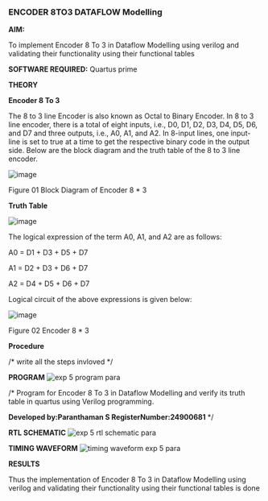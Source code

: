 ### ENCODER 8TO3 DATAFLOW Modelling

**AIM:**

To implement  Encoder 8 To 3 in Dataflow Modelling using verilog and validating their functionality using their functional tables

**SOFTWARE REQUIRED:** Quartus prime

**THEORY**

**Encoder 8 To 3**

The 8 to 3 line Encoder is also known as Octal to Binary Encoder. In 8 to 3 line encoder, there is a total of eight inputs, i.e., D0, D1, D2, D3, D4, D5, D6, and D7 and three outputs, i.e., A0, A1, and A2. In 8-input lines, one input-line is set to true at a time to get the respective binary code in the output side. Below are the block diagram and the truth table of the 8 to 3 line encoder.

![image](https://github.com/naavaneetha/ENCODER8TO3DATAFLOW/assets/154305477/0bc242c1-eb9e-4c47-afe5-30428470efc3)

Figure 01  Block Diagram of Encoder 8 * 3

**Truth Table**

![image](https://github.com/naavaneetha/ENCODER8TO3DATAFLOW/assets/154305477/35496b14-ae6e-4cd1-9abd-d6736b576575)

The logical expression of the term A0, A1, and A2 are as follows:

A0 = D1 + D3 + D5 + D7

A1 = D2 + D3 + D6 + D7

A2 = D4 + D5 + D6 + D7

Logical circuit of the above expressions is given below:

![image](https://github.com/naavaneetha/ENCODER8TO3DATAFLOW/assets/154305477/95acaee6-c873-4c75-89eb-ef09fb158053)

Figure 02  Encoder 8 * 3

**Procedure**

/* write all the steps invloved */

**PROGRAM**
![exp 5 program para](https://github.com/user-attachments/assets/ce1865f1-ef76-46fc-83f6-196b582fa2ad)

/* Program for Encoder 8 To 3 in Dataflow Modelling and verify its truth table in quartus using Verilog programming. 

**Developed by:Paranthaman S RegisterNumber:24900681**
*/

**RTL SCHEMATIC**
![exp 5 rtl schematic para](https://github.com/user-attachments/assets/c9092833-d4a1-4a85-a212-5d800867a642)

**TIMING WAVEFORM**
![timing waveform exp 5 para](https://github.com/user-attachments/assets/fd6eba27-2944-4274-99df-6a352b092698)

**RESULTS**

Thus the implementation of  Encoder 8 To 3 in Dataflow Modelling using verilog and validating their functionality using their functional tables is done



